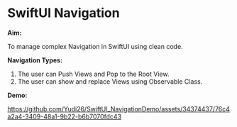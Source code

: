 # SwiftUI Navigation

**Aim:**

To manage complex Navigation in SwiftUI using clean code.

**Navigation Types:**

1. The user can Push Views and Pop to the Root View.
2. The user can show and replace Views using Observable Class.


**Demo:**

https://github.com/Yudi26/SwiftUI_NavigationDemo/assets/34374437/76c4a2a4-3409-48a1-9b22-b6b7070fdc43

